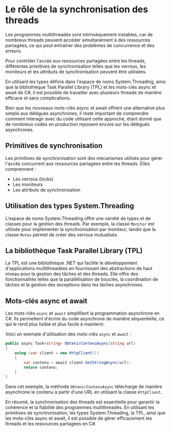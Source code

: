# Le rôle de la synchronisation des threads

Les programmes multithreadés sont intrinsèquement instables, car de nombreux threads peuvent accéder simultanément à des ressources partagées, ce qui peut entraîner des problèmes de concurrence et des erreurs.

Pour contrôler l'accès aux ressources partagées entre les threads, différentes primitives de synchronisation telles que les verrous, les moniteurs et les attributs de synchronisation peuvent être utilisées.

En utilisant les types définis dans l'espace de noms System.Threading, ainsi que la bibliothèque Task Parallel Library (TPL) et les mots-clés async et await de C#, il est possible de travailler avec plusieurs threads de manière efficace et sans complications.

Bien que les nouveaux mots-clés async et await offrent une alternative plus simple aux délégués asynchrones, il reste important de comprendre comment interagir avec du code utilisant cette approche, étant donné que de nombreux codes en production reposent encore sur les délégués asynchrones.

## Primitives de synchronisation

Les primitives de synchronisation sont des mécanismes utilisés pour gérer l'accès concurrent aux ressources partagées entre les threads. Elles comprennent :

- Les verrous (locks)
- Les moniteurs
- Les attributs de synchronisation

## Utilisation des types System.Threading

L'espace de noms System.Threading offre une variété de types et de classes pour la gestion des threads. Par exemple, la classe `Monitor` est utilisée pour implémenter la synchronisation par moniteur, tandis que la classe `Mutex` permet de créer des verrous mutualisés.

## La bibliothèque Task Parallel Library (TPL)

La TPL est une bibliothèque .NET qui facilite le développement d'applications multithreadées en fournissant des abstractions de haut niveau pour la gestion des tâches et des threads. Elle offre des fonctionnalités telles que la parallélisation de boucles, la coordination de tâches et la gestion des exceptions dans les tâches asynchrones.

## Mots-clés async et await

Les mots-clés `async` et `await` simplifient la programmation asynchrone en C#. Ils permettent d'écrire du code asynchrone de manière séquentielle, ce qui le rend plus lisible et plus facile à maintenir.

Voici un exemple d'utilisation des mots-clés `async` et `await` :

```csharp
public async Task<string> ObtenirContenuAsync(string url)
{
    using (var client = new HttpClient())
    {
        var contenu = await client.GetStringAsync(url);
        return contenu;
    }
}
```

Dans cet exemple, la méthode `ObtenirContenuAsync` télécharge de manière asynchrone le contenu à partir d'une URL en utilisant la classe `HttpClient`.

En résumé, la synchronisation des threads est essentielle pour garantir la cohérence et la fiabilité des programmes multithreadés. En utilisant les primitives de synchronisation, les types System.Threading, la TPL, ainsi que les mots-clés async et await, il est possible de gérer efficacement les threads et les ressources partagées en C#.